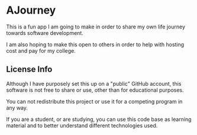 # AJourney

This is a fun app I am going to make in order to share my own life journey towards software development. 

I am also hoping to make this open to others in order to help with hosting cost and pay for my college.

## License Info

Although I have purposely set this up on a "public" GitHub account,  this software is not free to share or use, other than for educational purposes.

You can not redistribute this project or use it for a competing program in any way. 

If you are a student, or are studying, you can use this code base as learning material and to better understand different technologies used.
